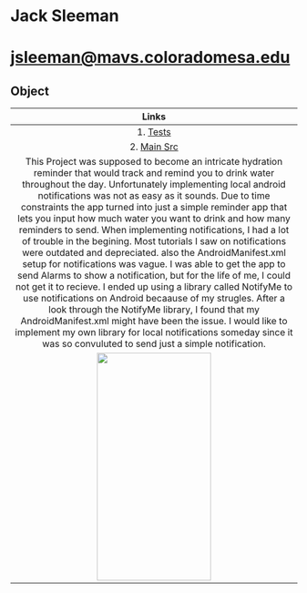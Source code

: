 # Jack Sleeman
# jsleeman@mavs.coloradomesa.edu
## Object
|   Links   |
|:--------:|
| 1. [Tests](https://github.com/jackedup/Java-Kotlin-jsleeman/tree/master/DrinkReminder/app/src/androidTest/java/com/example/drinkreminder)|
| 2. [Main Src](https://github.com/jackedup/Java-Kotlin-jsleeman/tree/master/DrinkReminder/app/src/main/java/com/example/drinkreminder)|
|This Project was supposed to become an intricate hydration reminder that would track and remind you to drink water throughout the day. Unfortunately implementing local android notifications was not as easy as it sounds. Due to time constraints the app turned into just a simple reminder app that lets you input how much water you want to drink and how many reminders to send. When implementing notifications, I had a lot of trouble in the begining. Most tutorials I saw on notifications were outdated and depreciated. also the AndroidManifest.xml setup for notifications was vague. I was able to get the app to send Alarms to show a notification, but for the life of me, I could not get it to recieve. I ended up using a library called NotifyMe to use notifications on Android becaause of my strugles. After a look through the NotifyMe library, I found that my AndroidManifest.xml might have been the issue. I would like to implement my own library for local notifications someday since it was so convuluted to send just a simple notification.|
|<image src="https://github.com/jackedup/Java-Kotlin-jsleeman/blob/master/DrinkReminder/Application.png?raw=true" width="200" height="400"/>| <image src="https://github.com/jackedup/Java-Kotlin-jsleeman/blob/master/DrinkReminder/Notification.png?raw=true" width="400" height="200"/>|
